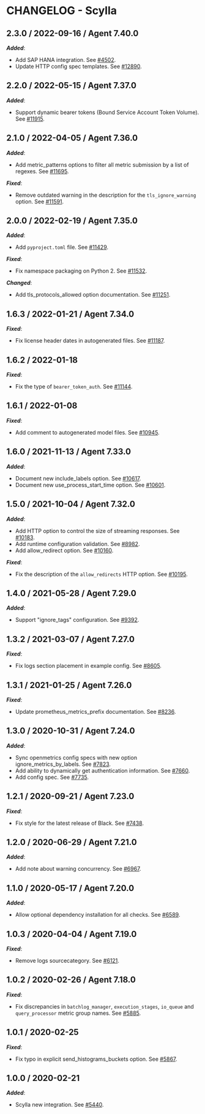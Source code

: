 # CHANGELOG - Scylla

## 2.3.0 / 2022-09-16 / Agent 7.40.0

***Added***: 

* Add SAP HANA integration. See [#4502](https://github.com/DataDog/integrations-core/pull/4502).
* Update HTTP config spec templates. See [#12890](https://github.com/DataDog/integrations-core/pull/12890).


## 2.2.0 / 2022-05-15 / Agent 7.37.0

***Added***: 

* Support dynamic bearer tokens (Bound Service Account Token Volume). See [#11915](https://github.com/DataDog/integrations-core/pull/11915).


## 2.1.0 / 2022-04-05 / Agent 7.36.0

***Added***: 

* Add metric_patterns options to filter all metric submission by a list of regexes. See [#11695](https://github.com/DataDog/integrations-core/pull/11695).

***Fixed***: 

* Remove outdated warning in the description for the `tls_ignore_warning` option. See [#11591](https://github.com/DataDog/integrations-core/pull/11591).


## 2.0.0 / 2022-02-19 / Agent 7.35.0

***Added***: 

* Add `pyproject.toml` file. See [#11429](https://github.com/DataDog/integrations-core/pull/11429).

***Fixed***: 

* Fix namespace packaging on Python 2. See [#11532](https://github.com/DataDog/integrations-core/pull/11532).

***Changed***: 

* Add tls_protocols_allowed option documentation. See [#11251](https://github.com/DataDog/integrations-core/pull/11251).


## 1.6.3 / 2022-01-21 / Agent 7.34.0

***Fixed***: 

* Fix license header dates in autogenerated files. See [#11187](https://github.com/DataDog/integrations-core/pull/11187).


## 1.6.2 / 2022-01-18

***Fixed***: 

* Fix the type of `bearer_token_auth`. See [#11144](https://github.com/DataDog/integrations-core/pull/11144).


## 1.6.1 / 2022-01-08

***Fixed***: 

* Add comment to autogenerated model files. See [#10945](https://github.com/DataDog/integrations-core/pull/10945).


## 1.6.0 / 2021-11-13 / Agent 7.33.0

***Added***: 

* Document new include_labels option. See [#10617](https://github.com/DataDog/integrations-core/pull/10617).
* Document new use_process_start_time option. See [#10601](https://github.com/DataDog/integrations-core/pull/10601).


## 1.5.0 / 2021-10-04 / Agent 7.32.0

***Added***: 

* Add HTTP option to control the size of streaming responses. See [#10183](https://github.com/DataDog/integrations-core/pull/10183).
* Add runtime configuration validation. See [#8982](https://github.com/DataDog/integrations-core/pull/8982).
* Add allow_redirect option. See [#10160](https://github.com/DataDog/integrations-core/pull/10160).

***Fixed***: 

* Fix the description of the `allow_redirects` HTTP option. See [#10195](https://github.com/DataDog/integrations-core/pull/10195).


## 1.4.0 / 2021-05-28 / Agent 7.29.0

***Added***: 

* Support "ignore_tags" configuration. See [#9392](https://github.com/DataDog/integrations-core/pull/9392).


## 1.3.2 / 2021-03-07 / Agent 7.27.0

***Fixed***: 

* Fix logs section placement in example config. See [#8605](https://github.com/DataDog/integrations-core/pull/8605).


## 1.3.1 / 2021-01-25 / Agent 7.26.0

***Fixed***: 

* Update prometheus_metrics_prefix documentation. See [#8236](https://github.com/DataDog/integrations-core/pull/8236).


## 1.3.0 / 2020-10-31 / Agent 7.24.0

***Added***: 

* Sync openmetrics config specs with new option ignore_metrics_by_labels. See [#7823](https://github.com/DataDog/integrations-core/pull/7823).
* Add ability to dynamically get authentication information. See [#7660](https://github.com/DataDog/integrations-core/pull/7660).
* Add config spec. See [#7735](https://github.com/DataDog/integrations-core/pull/7735).


## 1.2.1 / 2020-09-21 / Agent 7.23.0

***Fixed***: 

* Fix style for the latest release of Black. See [#7438](https://github.com/DataDog/integrations-core/pull/7438).


## 1.2.0 / 2020-06-29 / Agent 7.21.0

***Added***: 

* Add note about warning concurrency. See [#6967](https://github.com/DataDog/integrations-core/pull/6967).


## 1.1.0 / 2020-05-17 / Agent 7.20.0

***Added***: 

* Allow optional dependency installation for all checks. See [#6589](https://github.com/DataDog/integrations-core/pull/6589).


## 1.0.3 / 2020-04-04 / Agent 7.19.0

***Fixed***: 

* Remove logs sourcecategory. See [#6121](https://github.com/DataDog/integrations-core/pull/6121).


## 1.0.2 / 2020-02-26 / Agent 7.18.0

***Fixed***: 

* Fix discrepancies in `batchlog_manager`, `execution_stages`, `io_queue` and `query_processor` metric group names. See [#5885](https://github.com/DataDog/integrations-core/pull/5885).


## 1.0.1 / 2020-02-25

***Fixed***: 

* Fix typo in explicit send_histograms_buckets option. See [#5867](https://github.com/DataDog/integrations-core/pull/5867).


## 1.0.0 / 2020-02-21

***Added***: 

* Scylla new integration. See [#5440](https://github.com/DataDog/integrations-core/pull/5440).


